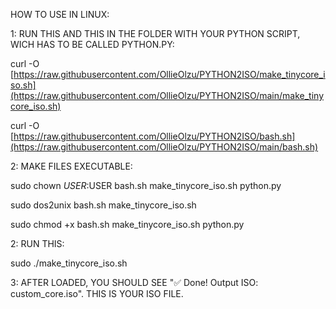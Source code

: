 HOW TO USE IN LINUX:

1: RUN THIS AND THIS IN THE FOLDER WITH YOUR PYTHON SCRIPT, WICH HAS TO BE CALLED PYTHON.PY:

curl -O [https://raw.githubusercontent.com/OllieOlzu/PYTHON2ISO/make_tinycore_iso.sh](https://raw.githubusercontent.com/OllieOlzu/PYTHON2ISO/main/make_tinycore_iso.sh)

curl -O [https://raw.githubusercontent.com/OllieOlzu/PYTHON2ISO/bash.sh](https://raw.githubusercontent.com/OllieOlzu/PYTHON2ISO/main/bash.sh)

2: MAKE FILES EXECUTABLE:

sudo chown $USER:$USER bash.sh make_tinycore_iso.sh python.py

sudo dos2unix bash.sh make_tinycore_iso.sh

sudo chmod +x bash.sh make_tinycore_iso.sh python.py

2: RUN THIS:

sudo ./make_tinycore_iso.sh

3: AFTER LOADED, YOU SHOULD SEE "✅ Done! Output ISO: custom_core.iso". THIS IS YOUR ISO FILE.
